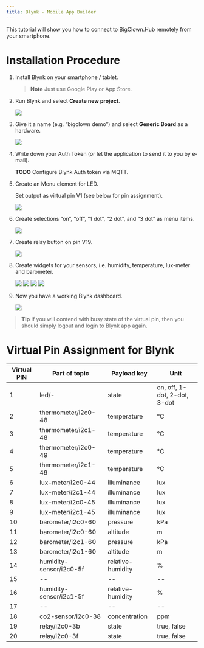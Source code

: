 ```yaml
---
title: Blynk - Mobile App Builder
---
```


This tutorial will show you how to connect to BigClown.Hub remotely from your smartphone.

# Installation Procedure

1. Install Blynk on your smartphone / tablet.

   > **Note** Just use Google Play or App Store.

2. Run Blynk and select **Create new project**.

   ![](blynk-create-project-1.png)

3. Give it a name (e.g. “bigclown demo”) and select **Generic Board** as a hardware.

   ![](blynk-create-project-2.png)

4. Write down your Auth Token (or let the application to send it to you by e-mail).

   **TODO** Configure Blynk Auth token via MQTT.

5. Create an Menu element for LED.

   Set output as virtual pin V1 (see below for pin assignment).

   ![](blynk-menu-led-1.png)

6. Create selections “on”, “off”, “1 dot”, “2 dot”, and “3 dot” as menu items.

   ![](blynk-menu-led-2.png)

7. Create relay button on pin V19.

   ![](blynk-button-relay.png)

8. Create widgets for your sensors, i.e. humidity, temperature, lux-meter and barometer.

   ![](blynk-value-humidity.png)
   ![](blynk-value-temperature.png)
   ![](blynk-value-lux-meter.png)
   ![](blynk-value-barometer.png)

7. Now you have a working Blynk dashboard.

   ![](blynk-dashboard.png)

> **Tip** If you will contend with busy state of the virtual pin, then you should simply logout and login to Blynk app again.

# Virtual Pin Assignment for Blynk

| Virtual PIN  | Part of topic           | Payload key       | Unit                         |
| ------------ | ----------------------- | ----------------- | ---------------------------- |
| 1            | led/-                   | state             | on, off, 1-dot, 2-dot, 3-dot |
| 2            | thermometer/i2c0-48     | temperature       | °C                           |
| 3            | thermometer/i2c1-48     | temperature       | °C                           |
| 4            | thermometer/i2c0-49     | temperature       | °C                           |
| 5            | thermometer/i2c1-49     | temperature       | °C                           |
| 6            | lux-meter/i2c0-44       | illuminance       | lux                          |
| 7            | lux-meter/i2c1-44       | illuminance       | lux                          |
| 8            | lux-meter/i2c0-45       | illuminance       | lux                          |
| 9            | lux-meter/i2c1-45       | illuminance       | lux                          |
| 10           | barometer/i2c0-60       | pressure          | kPa                          |
| 11           | barometer/i2c0-60       | altitude          | m                            |
| 12           | barometer/i2c1-60       | pressure          | kPa                          |
| 13           | barometer/i2c1-60       | altitude          | m                            |
| 14           | humidity-sensor/i2c0-5f | relative-humidity | %                            |
| 15           | --                      | --                | --                           |
| 16           | humidity-sensor/i2c1-5f | relative-humidity | %                            |
| 17           | --                      | --                | --                           |
| 18           | co2-sensor/i2c0-38      | concentration     | ppm                          |
| 19           | relay/i2c0-3b           | state             | true, false                  |
| 20           | relay/i2c0-3f           | state             | true, false                  |
